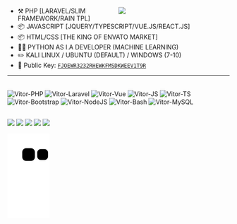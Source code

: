 
[<img align="right" width="50%" src="https://github-readme-stats.vercel.app/api?username=MrVitor0&theme=dark&show_icons=true">](https://metrics.lecoq.io/ouuan?template=classic)

-   :hammer_and_pick: PHP [LARAVEL/SLIM FRAMEWORK/RAIN TPL]
-   :package: JAVASCRIPT [JQUERY/TYPESCRIPT/VUE.JS/REACT.JS]
-   :package: HTML/CSS [THE KING OF ENVATO MARKET]
-   :man_scientist: PYTHON AS I.A DEVELOPER (MACHINE LEARNING)
-   :pencil2: KALI LINUX / UBUNTU (DEFAULT) / WINDOWS (7-10)
-   :key: Public Key: [`FJOEWR3232RHEWKFMSDKWEEV1T9R`](friv.com)

---
<div style="display: inline_block"><br>
  <img align="center" alt="Vitor-PHP" height="30" width="40" src="https://cdn.jsdelivr.net/gh/devicons/devicon/icons/php/php-plain.svg">
  <img align="center" alt="Vitor-Laravel" height="30" width="40" src="https://cdn.jsdelivr.net/gh/devicons/devicon/icons/laravel/laravel-plain.svg">
    <img align="center" alt="Vitor-Vue" height="30" width="40" src="https://cdn.jsdelivr.net/gh/devicons/devicon/icons/vuejs/vuejs-original.svg">

  <img align="center" alt="Vitor-JS" height="30" width="40" src="https://cdn.jsdelivr.net/gh/devicons/devicon/icons/javascript/javascript-original.svg">
  <img align="center" alt="Vitor-TS" height="30" width="40" src="https://cdn.jsdelivr.net/gh/devicons/devicon/icons/typescript/typescript-original.svg">
  <img align="center" alt="Vitor-Bootstrap" height="30" width="40" src="https://cdn.jsdelivr.net/gh/devicons/devicon/icons/bootstrap/bootstrap-plain.svg">
  <img align="center" alt="Vitor-NodeJS" height="30" width="40" src="https://cdn.jsdelivr.net/gh/devicons/devicon/icons/nodejs/nodejs-original.svg">
  <img align="center" alt="Vitor-Bash" height="30" width="40" src="https://cdn.jsdelivr.net/gh/devicons/devicon/icons/bash/bash-original.svg">
  <img align="center" alt="Vitor-MySQL" height="30" width="40" src="https://cdn.jsdelivr.net/gh/devicons/devicon/icons/mysql/mysql-plain.svg">
 
</div>
  
  ##
 
<div> 
  <a href="https://www.youtube.com/channel/UCEvBtCCC61bYYUWblBtrIKw" target="_blank"><img src="https://img.shields.io/badge/YouTube-FF0000?style=for-the-badge&logo=youtube&logoColor=white" target="_blank"></a>
  <a href="https://www.instagram.com/cp2_students_agency" target="_blank"><img src="https://img.shields.io/badge/-Instagram-%23E4405F?style=for-the-badge&logo=instagram&logoColor=white" target="_blank"></a>
  <a href = "mailto:vto.hugo67@gmail.com"><img src="https://img.shields.io/badge/-Gmail-%23333?style=for-the-badge&logo=gmail&logoColor=white" target="_blank"></a>
  <a href="https://www.linkedin.com/in/vitorhugocp2/" target="_blank"><img src="https://img.shields.io/badge/-LinkedIn-%230077B5?style=for-the-badge&logo=linkedin&logoColor=white" target="_blank"></a>
    <a href="https://api.whatsapp.com/send?phone=5521973362782&text=Ola"><img src="https://img.shields.io/badge/WhatsApp-25D366?style=for-the-badge&logo=whatsapp&logoColor=white" target="_blank"></a>
 
  ![Snake animation](https://github.com/rafaballerini/rafaballerini/blob/output/github-contribution-grid-snake.svg)
 
</div>
